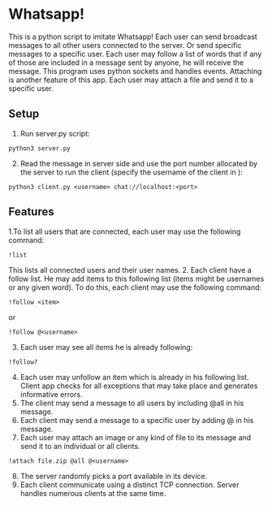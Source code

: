 # Whatsapp!

This is a python script to imitate Whatsapp! Each user can send broadcast messages to all other users connected to the server. Or send specific messages to a specific user. Each user may follow a list of words that if any of those are included in a message sent by anyone, he will receive the message. This program uses python sockets and handles events. Attaching is another feature of this app. Each user may attach a file and send it to a specific user.

## Setup
1. Run server.py script:
```
python3 server.py
```
2. Read the message in server side and use the port number allocated by the server to run the client (specify the username of the client in <username>):
```
python3 client.py <username> chat://localhost:<port>
```

## Features
1.To list all users that are connected, each user may use the following command:
```
!list
```
This lists all connected users and their user names.
2. Each client have a follow list. He may add items to this following list (items might be usernames or any given word). To do this, each client may use the following command:
```
!follow <item>
```
or 
```
!follow @<username>
```
3. Each user may see all items he is already following:
```
!follow?
```
4. Each user may unfollow an item which is already in his following list. Client app checks for all exceptions that may take place and generates informative errors.
5. The client may send a message to all users by including @all in his message.
6. Each client may send a message to a specific user by adding @<username> in his message.
7. Each user may attach an image or any kind of file to its message and send it to an individual or all clients.
```
!attach file.zip @all @<username>
``` 
8.  The server randomly picks a port available in its device.
9.  Each client communicate using a distinct TCP connection. Server handles numerous clients at the same time.

